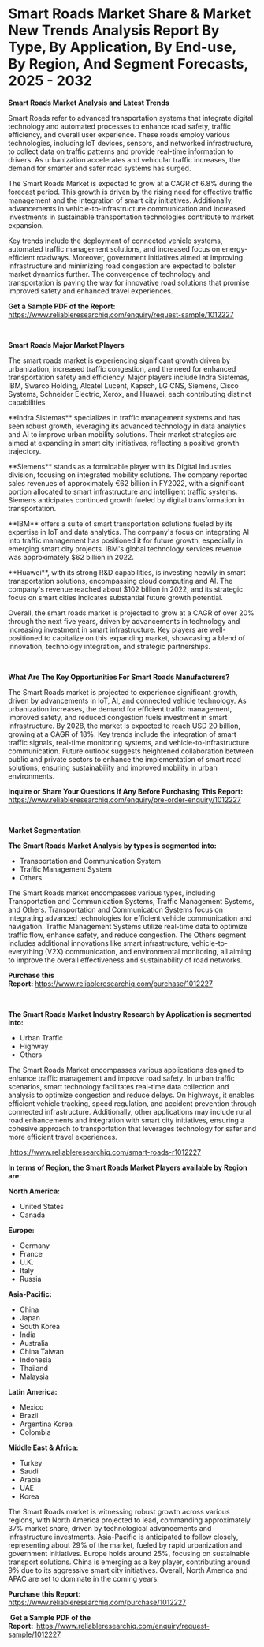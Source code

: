 <p><h1>Smart Roads Market Share & Market New Trends Analysis Report By Type, By Application, By End-use, By Region, And Segment Forecasts, 2025 - 2032</h1></p><p><strong>Smart Roads Market Analysis and Latest Trends</strong></p>
<p><p>Smart Roads refer to advanced transportation systems that integrate digital technology and automated processes to enhance road safety, traffic efficiency, and overall user experience. These roads employ various technologies, including IoT devices, sensors, and networked infrastructure, to collect data on traffic patterns and provide real-time information to drivers. As urbanization accelerates and vehicular traffic increases, the demand for smarter and safer road systems has surged.</p><p>The Smart Roads Market is expected to grow at a CAGR of 6.8% during the forecast period. This growth is driven by the rising need for effective traffic management and the integration of smart city initiatives. Additionally, advancements in vehicle-to-infrastructure communication and increased investments in sustainable transportation technologies contribute to market expansion. </p><p>Key trends include the deployment of connected vehicle systems, automated traffic management solutions, and increased focus on energy-efficient roadways. Moreover, government initiatives aimed at improving infrastructure and minimizing road congestion are expected to bolster market dynamics further. The convergence of technology and transportation is paving the way for innovative road solutions that promise improved safety and enhanced travel experiences.</p></p>
<p><strong>Get a Sample PDF of the Report:&nbsp;</strong> <a href="https://www.reliableresearchiq.com/enquiry/request-sample/1012227?utm_campaign=2939&utm_medium=2&utm_source=Github&utm_content=ia&utm_term=16042025&utm_id=smart-roads">https://www.reliableresearchiq.com/enquiry/request-sample/1012227</a></p>
<p>&nbsp;</p>
<p><strong>Smart Roads Major Market Players</strong></p>
<p><p>The smart roads market is experiencing significant growth driven by urbanization, increased traffic congestion, and the need for enhanced transportation safety and efficiency. Major players include Indra Sistemas, IBM, Swarco Holding, Alcatel Lucent, Kapsch, LG CNS, Siemens, Cisco Systems, Schneider Electric, Xerox, and Huawei, each contributing distinct capabilities.</p><p>**Indra Sistemas** specializes in traffic management systems and has seen robust growth, leveraging its advanced technology in data analytics and AI to improve urban mobility solutions. Their market strategies are aimed at expanding in smart city initiatives, reflecting a positive growth trajectory.</p><p>**Siemens** stands as a formidable player with its Digital Industries division, focusing on integrated mobility solutions. The company reported sales revenues of approximately €62 billion in FY2022, with a significant portion allocated to smart infrastructure and intelligent traffic systems. Siemens anticipates continued growth fueled by digital transformation in transportation.</p><p>**IBM** offers a suite of smart transportation solutions fueled by its expertise in IoT and data analytics. The company's focus on integrating AI into traffic management has positioned it for future growth, especially in emerging smart city projects. IBM's global technology services revenue was approximately $62 billion in 2022.</p><p>**Huawei**, with its strong R&D capabilities, is investing heavily in smart transportation solutions, encompassing cloud computing and AI. The company's revenue reached about $102 billion in 2022, and its strategic focus on smart cities indicates substantial future growth potential.</p><p>Overall, the smart roads market is projected to grow at a CAGR of over 20% through the next five years, driven by advancements in technology and increasing investment in smart infrastructure. Key players are well-positioned to capitalize on this expanding market, showcasing a blend of innovation, technology integration, and strategic partnerships.</p></p>
<p>&nbsp;</p>
<p><strong>What Are The Key Opportunities For Smart Roads Manufacturers?</strong></p>
<p><p>The Smart Roads market is projected to experience significant growth, driven by advancements in IoT, AI, and connected vehicle technology. As urbanization increases, the demand for efficient traffic management, improved safety, and reduced congestion fuels investment in smart infrastructure. By 2028, the market is expected to reach USD 20 billion, growing at a CAGR of 18%. Key trends include the integration of smart traffic signals, real-time monitoring systems, and vehicle-to-infrastructure communication. Future outlook suggests heightened collaboration between public and private sectors to enhance the implementation of smart road solutions, ensuring sustainability and improved mobility in urban environments.</p></p>
<p><strong>Inquire or Share Your Questions If Any Before Purchasing This Report:</strong> <a href="https://www.reliableresearchiq.com/enquiry/pre-order-enquiry/1012227?utm_campaign=2939&utm_medium=2&utm_source=Github&utm_content=ia&utm_term=16042025&utm_id=smart-roads">https://www.reliableresearchiq.com/enquiry/pre-order-enquiry/1012227</a></p>
<p>&nbsp;</p>
<p><strong>Market Segmentation</strong></p>
<p><strong>The Smart Roads Market Analysis by types is segmented into:</strong></p>
<p><ul><li>Transportation and Communication System</li><li>Traffic Management System</li><li>Others</li></ul></p>
<p><p>The Smart Roads market encompasses various types, including Transportation and Communication Systems, Traffic Management Systems, and Others. Transportation and Communication Systems focus on integrating advanced technologies for efficient vehicle communication and navigation. Traffic Management Systems utilize real-time data to optimize traffic flow, enhance safety, and reduce congestion. The Others segment includes additional innovations like smart infrastructure, vehicle-to-everything (V2X) communication, and environmental monitoring, all aiming to improve the overall effectiveness and sustainability of road networks.</p></p>
<p><strong>Purchase this Report:&nbsp;</strong><a href="https://www.reliableresearchiq.com/purchase/1012227?utm_campaign=2939&utm_medium=2&utm_source=Github&utm_content=ia&utm_term=16042025&utm_id=smart-roads">https://www.reliableresearchiq.com/purchase/1012227</a></p>
<p>&nbsp;</p>
<p><strong>The Smart Roads Market Industry Research by Application is segmented into:</strong></p>
<p><ul><li>Urban Traffic</li><li>Highway</li><li>Others</li></ul></p>
<p><p>The Smart Roads Market encompasses various applications designed to enhance traffic management and improve road safety. In urban traffic scenarios, smart technology facilitates real-time data collection and analysis to optimize congestion and reduce delays. On highways, it enables efficient vehicle tracking, speed regulation, and accident prevention through connected infrastructure. Additionally, other applications may include rural road enhancements and integration with smart city initiatives, ensuring a cohesive approach to transportation that leverages technology for safer and more efficient travel experiences.</p></p>
<p><a href="https://www.reliableresearchiq.com/smart-roads-r1012227?utm_campaign=2939&utm_medium=2&utm_source=Github&utm_content=ia&utm_term=16042025&utm_id=smart-roads">&nbsp;https://www.reliableresearchiq.com/smart-roads-r1012227</a></p>
<p><strong>In terms of Region, the Smart Roads Market Players available by Region are:</strong></p>
<p>
    <p> <strong> North America: </strong>
        <ul>
            <li>United States</li>
            <li>Canada</li>
        </ul>
        </p> 
    <p> <strong> Europe: </strong>
        <ul>
            <li>Germany</li>
            <li>France</li>
            <li>U.K.</li>
            <li>Italy</li>
            <li>Russia</li>
        </ul>
        </p> 
    <p> <strong> Asia-Pacific: </strong>
        <ul>
            <li>China</li>
            <li>Japan</li>
            <li>South Korea</li>
            <li>India</li>
            <li>Australia</li>
            <li>China Taiwan</li>
            <li>Indonesia</li>
            <li>Thailand</li>
            <li>Malaysia</li>
        </ul>
        </p> 
    <p> <strong> Latin America: </strong>
        <ul>
            <li>Mexico</li>
            <li>Brazil</li>
            <li>Argentina Korea</li>
            <li>Colombia</li>
        </ul>
        </p> 
    <p> <strong> Middle East & Africa: </strong>
        <ul>
            <li>Turkey</li>
            <li>Saudi</li>
            <li>Arabia</li>
            <li>UAE</li>
            <li>Korea</li>
        </ul>
    </p>
    </p>
<p><p>The Smart Roads market is witnessing robust growth across various regions, with North America projected to lead, commanding approximately 37% market share, driven by technological advancements and infrastructure investments. Asia-Pacific is anticipated to follow closely, representing about 29% of the market, fueled by rapid urbanization and government initiatives. Europe holds around 25%, focusing on sustainable transport solutions. China is emerging as a key player, contributing around 9% due to its aggressive smart city initiatives. Overall, North America and APAC are set to dominate in the coming years.</p></p>
<p><strong>Purchase this Report: </strong><a href="https://www.reliableresearchiq.com/purchase/1012227?utm_campaign=2939&utm_medium=2&utm_source=Github&utm_content=ia&utm_term=16042025&utm_id=smart-roads">https://www.reliableresearchiq.com/purchase/1012227</a></p>
<p>&nbsp;<strong>Get a Sample PDF of the Report:&nbsp;&nbsp;</strong><a href="https://www.reliableresearchiq.com/enquiry/request-sample/1012227?utm_campaign=2939&utm_medium=2&utm_source=Github&utm_content=ia&utm_term=16042025&utm_id=smart-roads">https://www.reliableresearchiq.com/enquiry/request-sample/1012227</a></p>
<p><strong></strong></p>
<p><p></p><p></p><p></p></p>
